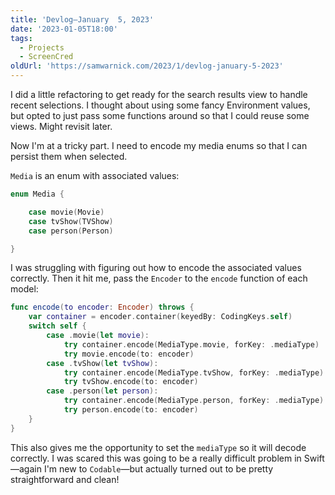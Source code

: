 ```yaml
---
title: 'Devlog—January  5, 2023'
date: '2023-01-05T18:00'
tags:
  - Projects
  - ScreenCred
oldUrl: 'https://samwarnick.com/2023/1/devlog-january-5-2023'
---
```


I did a little refactoring to get ready for the search results view to handle recent selections. I thought about using some fancy Environment values, but opted to just pass some functions around so that I could reuse some views. Might revisit later.

Now I'm at a tricky part. I need to encode my media enums so that I can persist them when selected.

`Media` is an enum with associated values:

```swift
enum Media {

    case movie(Movie)
    case tvShow(TVShow)
    case person(Person)

}
```

I was struggling with figuring out how to encode the associated values correctly. Then it hit me, pass the `Encoder` to the `encode` function of each model:

```swift
func encode(to encoder: Encoder) throws {
    var container = encoder.container(keyedBy: CodingKeys.self)
    switch self {
        case .movie(let movie):
            try container.encode(MediaType.movie, forKey: .mediaType)
            try movie.encode(to: encoder)
        case .tvShow(let tvShow):
            try container.encode(MediaType.tvShow, forKey: .mediaType)
            try tvShow.encode(to: encoder)
        case .person(let person):
            try container.encode(MediaType.person, forKey: .mediaType)
            try person.encode(to: encoder)
    }
}
```

This also gives me the opportunity to set the `mediaType` so it will decode correctly. I was scared this was going to be a really difficult problem in Swift—again I'm new to `Codable`—but actually turned out to be pretty straightforward and clean!
